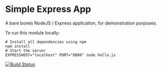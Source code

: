 # Simple Express App

A bare bones NodeJS / Express application, for demonstration purposes.

To run this module locally:
```shell
# Install all dependencies using npm
npm install
# Start the server
EXPRESSHOST="localhost" PORT="8080" node hello.js
```

[![Build Status](https://travis-ci.org/b-long/simple-express-app.svg)](https://travis-ci.org/b-long/simple-express-app)
